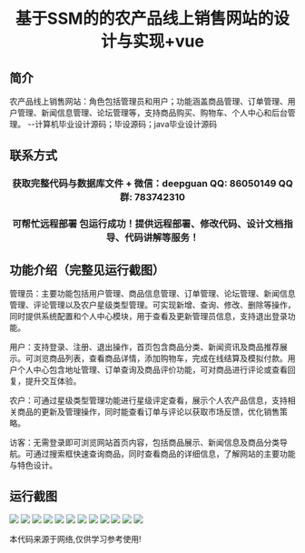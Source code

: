 <p><h1 align="center">基于SSM的的农产品线上销售网站的设计与实现+vue</h1></p>

## 简介
农产品线上销售网站：角色包括管理员和用户；功能涵盖商品管理、订单管理、用户管理、新闻信息管理、论坛管理等，支持商品购买、购物车、个人中心和后台管理。    --计算机毕业设计源码；毕设源码；java毕业设计源码


## 联系方式
<p><h3 align="center">获取完整代码与数据库文件 + 微信：deepguan QQ: 86050149 QQ群: 783742310</h3></p>
<p><h3 align="center">可帮忙远程部署 包运行成功！提供远程部署、修改代码、设计文档指导、代码讲解等服务！</h3></p>

## 功能介绍（完整见运行截图）
管理员：主要功能包括用户管理、商品信息管理、订单管理、论坛管理、新闻信息管理、评论管理以及农户星级类型管理。可实现新增、查询、修改、删除等操作，同时提供系统配置和个人中心模块，用于查看及更新管理员信息，支持退出登录功能。

用户：支持登录、注册、退出操作，首页包含商品分类、新闻资讯及商品推荐展示。可浏览商品列表，查看商品详情，添加购物车，完成在线结算及模拟付款。用户个人中心包含地址管理、订单查询及商品评价功能，可对商品进行评论或查看回复，提升交互体验。

农户：可通过星级类型管理功能进行星级评定查看，展示个人农产品信息，支持相关商品的更新及管理操作，同时能查看订单与评论以获取市场反馈，优化销售策略。

访客：无需登录即可浏览网站首页内容，包括商品展示、新闻信息及商品分类导航。可通过搜索框快速查询商品，同时查看商品的详细信息，了解网站的主要功能与特色设计。


## 运行截图
![](https://bs-1329754181.cos.ap-shanghai.myqcloud.com/ssm/AgriculturalProductOnlineSalesWebsite/img/001.jpg)
![](https://bs-1329754181.cos.ap-shanghai.myqcloud.com/ssm/AgriculturalProductOnlineSalesWebsite/img/002.jpg)
![](https://bs-1329754181.cos.ap-shanghai.myqcloud.com/ssm/AgriculturalProductOnlineSalesWebsite/img/003.jpg)
![](https://bs-1329754181.cos.ap-shanghai.myqcloud.com/ssm/AgriculturalProductOnlineSalesWebsite/img/004.jpg)
![](https://bs-1329754181.cos.ap-shanghai.myqcloud.com/ssm/AgriculturalProductOnlineSalesWebsite/img/005.jpg)
![](https://bs-1329754181.cos.ap-shanghai.myqcloud.com/ssm/AgriculturalProductOnlineSalesWebsite/img/006.jpg)
![](https://bs-1329754181.cos.ap-shanghai.myqcloud.com/ssm/AgriculturalProductOnlineSalesWebsite/img/007.jpg)
![](https://bs-1329754181.cos.ap-shanghai.myqcloud.com/ssm/AgriculturalProductOnlineSalesWebsite/img/008.jpg)
![](https://bs-1329754181.cos.ap-shanghai.myqcloud.com/ssm/AgriculturalProductOnlineSalesWebsite/img/009.jpg)
![](https://bs-1329754181.cos.ap-shanghai.myqcloud.com/ssm/AgriculturalProductOnlineSalesWebsite/img/010.jpg)
![](https://bs-1329754181.cos.ap-shanghai.myqcloud.com/ssm/AgriculturalProductOnlineSalesWebsite/img/011.jpg)
![](https://bs-1329754181.cos.ap-shanghai.myqcloud.com/ssm/AgriculturalProductOnlineSalesWebsite/img/012.jpg)

<p>本代码来源于网络,仅供学习参考使用!</p>
